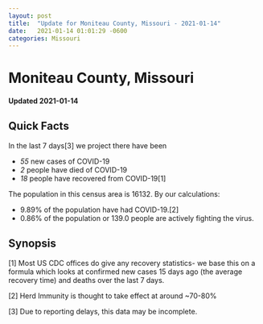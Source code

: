 ```yaml
---
layout: post
title:  "Update for Moniteau County, Missouri - 2021-01-14"
date:   2021-01-14 01:01:29 -0600
categories: Missouri
---
```


# Moniteau County, Missouri
#### Updated 2021-01-14

## Quick Facts

In the last 7 days[3] we project there have been
- *55* new cases of COVID-19
- *2* people have died of COVID-19
- *18* people have recovered from COVID-19[1]

The population in this census area is 16132. By our calculations:
- 9.89% of the population have had COVID-19.[2]
- 0.86% of the population or 139.0 people are actively fighting the virus.

## Synopsis




[1] Most US CDC offices do give any recovery statistics- we base this on a formula which looks at confirmed new cases
15 days ago (the average recovery time) and deaths over the last 7 days.

[2] Herd Immunity is thought to take effect at around ~70-80%

[3] Due to reporting delays, this data may be incomplete.
 
    
